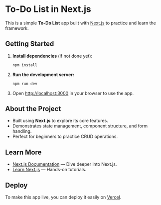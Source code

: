 # To-Do List in Next.js

This is a simple **To-Do List** app built with [Next.js](https://nextjs.org) to practice and learn the framework.

## Getting Started

1. **Install dependencies** (if not done yet):

   ```bash
   npm install
   ```

2. **Run the development server:**

   ```bash
   npm run dev
   ```

3. Open [http://localhost:3000](http://localhost:3000) in your browser to use the app.

## About the Project

- Built using **Next.js** to explore its core features.
- Demonstrates state management, component structure, and form handling.
- Perfect for beginners to practice CRUD operations.

## Learn More

- [Next.js Documentation](https://nextjs.org/docs) — Dive deeper into Next.js.
- [Learn Next.js](https://nextjs.org/learn) — Hands-on tutorials.

## Deploy

To make this app live, you can deploy it easily on [Vercel](https://vercel.com/new?utm_medium=default-template&filter=next.js&utm_source=create-next-app&utm_campaign=create-next-app-readme).